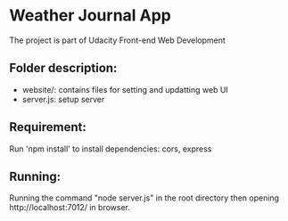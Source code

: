 # Weather Journal App
The project is part of Udacity Front-end Web Development
## Folder description:
- website/: contains files for setting and updatting web UI
- server.js: setup server
## Requirement:
Run 'npm install' to install dependencies: cors, express
## Running:
Running the command "node server.js" in the root directory then opening http://localhost:7012/ in browser.